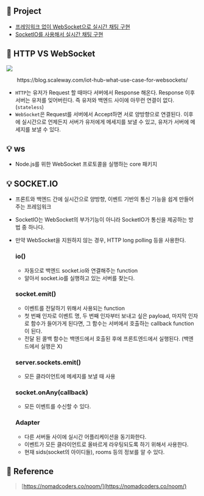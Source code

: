 ## 📌 Project

- [프레임워크 없이 WebSocket으로 실시간 채팅 구현](https://github.com/DINGUNOTE/Noom/tree/main/vanilla)
- [SocketIO를 사용해서 실시간 채팅 구현](https://github.com/DINGUNOTE/Noom/tree/main/socketio)

## 🤔 HTTP VS WebSocket

<img style="display:block;margin:0 auto;" src="https://blog.scaleway.com/content/images/2021/02/websockets-bigger-4.png">
<p style="text-align:center;">https://blog.scaleway.com/iot-hub-what-use-case-for-websockets/</p>

- `HTTP`는 유저가 Request 할 때마다 서버에서 Response 해온다. Response 이후 서버는 유저를 잊어버린다. 즉 유저와 백엔드 사이에 아무런 연결이 없다.(`stateless`)
- `WebSocket`은 Request를 서버에서 Accept하면 서로 양방향으로 연결된다. 이후에 실시간으로 언제든지 서버가 유저에게 메세지를 보낼 수 있고, 유저가 서버에 메세지를 보낼 수 있다.

## 💡 ws

- Node.js를 위한 WebSocket 프로토콜을 실행하는 core 패키지

## 💡 SOCKET.IO

- 프론트와 백엔드 간에 실시간으로 양방향, 이벤트 기반의 통신 기능을 쉽게 만들어주는 프레임워크
- SocketIO는 WebSocket의 부가기능이 아니라 SocketIO가 통신을 제공하는 방법 중 하나다.
- 만약 WebSocket을 지원하지 않는 경우, HTTP long polling 등을 사용한다.

  ### io()

  - 자동으로 백엔드 socket.io와 연결해주는 function
  - 알아서 socket.io를 실행하고 있는 서버를 찾는다.

  ### socket.emit()

  - 이벤트를 전달하기 위해서 사용되는 function
  - 첫 번째 인자로 이벤트 명, 두 번째 인자부터 보내고 싶은 payload, 마지막 인자로 함수가 들어가게 된다면, 그 함수는 서버에서 호출하는 callback function이 된다.
  - 전달 된 콜백 함수는 백엔드에서 호출된 후에 프론트엔드에서 실행된다. (백엔드에서 실행은 X)

  ### server.sockets.emit()

  - 모든 클라이언트에 메세지를 보낼 때 사용

  ### socket.onAny(callback)

  - 모든 이벤트를 수신할 수 있다.

  ### Adapter

  - 다른 서버들 사이에 실시간 어플리케이션을 동기화한다.
  - 이벤트가 모든 클라이언트로 올바르게 라우팅되도록 하기 위해서 사용한다.
  - 현재 sids(socket의 아이디들), rooms 등의 정보를 알 수 있다.

## 📌 Reference

> [https://nomadcoders.co/noom/](https://nomadcoders.co/noom/)
